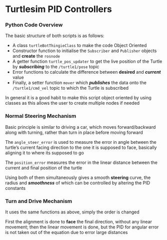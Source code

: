# Turtlesim PID Controllers

### Python Code Overview

The basic structure of both scripts is as follows:

- A class `turtleBotThingieClass` to make the code Object Oriented
- Constructor function to initialise the `Subscriber` and `Publisher` objects and ******create****** the `rosnode`
- A getter function `turtle_pos_updater` to get the live position of the Turtle by ***********subscribing*********** to the `/turtle1/pose` topic
- Error functions to calculate the difference between ******desired****** and *******current******* value
- Finally, a setter function `mover` which *********publishes********* the data onto the `/turtle1/cmd_vel` topic to which the Turtle is subscribed

In general it is a good habit to make this script object oriented by using classes as this allows the user to create multiple nodes if needed

### Normal Steering Mechanism

Basic principle is similar to driving a car, which moves forward/backward along with turning, rather than turn in place before moving forward

The `angle_steer_error` is used to measure the error in angle between the turtle’s current facing direction to the one it is supposed to face, basically aligning it to where its supposed to go

The `position_error` measures the error in the linear distance between the current and final position of the turtle

Using both of them simultaneously gives a smooth ********steering******** curve, the radius and *******smoothness******* of which can be controlled by altering the PID constants

### Turn and Drive Mechanism

It uses the same functions as above, simply the order is changed

First the alignment is done to ****face**** the final direction, without any linear movement; then the linear movement is done, but the PID for angular error is not taken out of the equation due to error large distances
